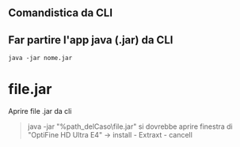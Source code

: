 ## Comandistica da CLI

## Far partire l'app java (.jar) da CLI
```dos
java -jar nome.jar
```

# file.jar

Aprire file .jar da cli
> java -jar "%path_delCaso\file.jar"
si dovrebbe aprire finestra di "OptiFine HD Ultra E4" -> install - Extraxt - cancell

